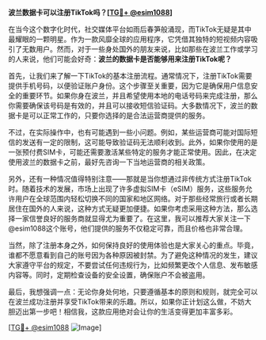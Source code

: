 **波兰数据卡可以注册TikTok吗？[[TG💪+ @esim1088](https://t.me/s/esim1088)]**

在当今这个数字化时代，社交媒体平台如雨后春笋般涌现，而TikTok无疑是其中最耀眼的一颗明星。作为一款风靡全球的应用程序，它凭借其独特的短视频内容吸引了无数用户。然而，对于一些身处国外的朋友来说，比如那些在波兰工作或学习的人来说，他们可能会好奇：**波兰的数据卡是否能够用来注册TikTok呢？**

首先，让我们来了解一下TikTok的基本注册流程。通常情况下，注册TikTok需要提供手机号码，以便验证账户身份。这个步骤至关重要，因为它是确保用户信息安全的重要环节。如果你身在波兰，并且希望使用本地的电话号码来完成注册，那么你需要确保该号码是有效的，并且可以接收短信验证码。大多数情况下，波兰的数据卡是可以正常工作的，只要你选择的是合法运营商提供的服务。

不过，在实际操作中，也有可能遇到一些小问题。例如，某些运营商可能对国际短信的发送有一定的限制，这可能导致验证码无法顺利收到。此外，如果你使用的是一张预付费SIM卡，可能还需要激活某些特定的服务才能正常使用。因此，在决定使用波兰的数据卡之前，最好先咨询一下当地运营商的相关政策。

另外，还有一种情况值得特别注意——那就是当你想通过非传统方式注册TikTok时。随着技术的发展，市场上出现了许多虚拟SIM卡（eSIM）服务，这些服务允许用户在全球范围内轻松切换不同的国家和地区网络。对于那些经常旅行或者长期居住在国外的人来说，这种方式无疑更加便捷。如果你考虑采用这种方法，那么选择一家信誉良好的服务商就显得尤为重要了。在这里，我可以推荐大家关注一下@esim1088这个账号，他们提供的服务不仅稳定可靠，而且价格也非常合理。

当然，除了注册本身之外，如何保持良好的使用体验也是大家关心的重点。毕竟，谁都不愿意看到自己的账号因为各种原因被封禁。为了避免这种情况的发生，建议大家遵守平台的规定，不要尝试任何违规行为，比如频繁更改个人信息、发布敏感内容等。同时，定期检查设备的安全设置，确保账户不会被盗用。

最后，我想强调一点：无论你身处何地，只要遵循基本的原则和规则，就完全可以在波兰成功注册并享受TikTok带来的乐趣。所以，如果你正计划这么做，不妨大胆迈出第一步吧！相信我，这款应用绝对会让你的生活变得更加丰富多彩。

[[TG💪+ @esim1088](https://t.me/s/esim1088) ![Image](https://i.postimg.cc/4NQfJmqS/Snipaste-2025-05-13-00-14-12.png)]